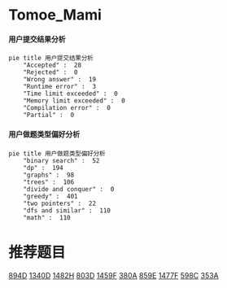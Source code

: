 # Tomoe_Mami

<!-- tabs:start -->



#### **用户提交结果分析**

```mermaid
pie title 用户提交结果分析
    "Accepted" :  28
    "Rejected" :  0
    "Wrong answer" :  19
    "Runtime error" :  3
    "Time limit exceeded" :  0
    "Memory limit exceeded" :  0
    "Compilation error" :  0
    "Partial" :  0
```

#### **用户做题类型偏好分析**

```mermaid
pie title 用户做题类型偏好分析
    "binary search" :  52
    "dp" :  194
    "graphs" :  98
    "trees" :  106
    "divide and conquer" :  0
    "greedy" :  401
    "two pointers" :  22
    "dfs and similar" :  110
    "math" :  110
```



<!-- tabs:end -->
# 推荐题目
[894D](https://codeforces.com/contest/894/problem/D)
[1340D](https://codeforces.com/contest/1340/problem/D)
[1482H](https://codeforces.com/contest/1482/problem/H)
[803D](https://codeforces.com/contest/803/problem/D)
[1459F](https://codeforces.com/contest/1459/problem/F)
[380A](https://codeforces.com/contest/380/problem/A)
[859E](https://codeforces.com/contest/859/problem/E)
[1477F](https://codeforces.com/contest/1477/problem/F)
[598C](https://codeforces.com/contest/598/problem/C)
[353A](https://codeforces.com/contest/353/problem/A)
